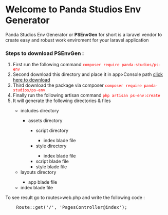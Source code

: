 <h1>Welcome to Panda Studios Env Generator</h1>

<p>Panda Studios Env Generator or <b>PSEnvGen</b> for short is a laravel vendor to create easy and robust work enviroment for your laravel application</p>

<h3>Steps to download PSEnvGen :</h3>

<ol>
    <li>First run the following command <code style="color:red;">composer require panda-studios/ps-env</code></li>
    <li>Second download this directory and place it in app>Console path <a href="https://drive.google.com/open?id=1u70XPQVsoOda3ItB6Ciw6n7pn_634aw8">click here to download</a></li>
    <li>Third download the package via composer <code style="color:red;">composer require panda-studios/ps-env</code></li>
    <li>Finally run the following artisan command <code style="color:red;">php artisan ps-env:create</code></li>
    <li>It will generate the following directories & files</li>
    <ul>
        <li>includes directory</li>
        <ul>
            <li>assets directory</li>
            <ul>
                <li>script directory</li>
                <ul>
                    <li>index blade file</li>
                </ul>
                <li>style directory</li>
                <ul>
                    <li>index blade file</li>
                </ul>
                <li>script blade file</li>
                <li>style blade file</li>
            </ul>
        </ul>
        <li>layouts directory</li>
        <ul>
            <li>app blade file</li>
        </ul>
        <li>index blade file</li>
    </ul>
</ol>

<p>To see result go to routes>web.php and write the following code :</p>
<pre>
    Route::get('/', 'PagesController@index');
</pre>